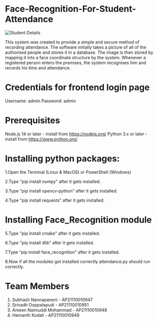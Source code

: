 # Face-Recognition-For-Student-Attendance

![Student Details](https://github.com/Srinadhdoppalapudi/Face-Recognition-For-Student-Attendance/assets/114092699/ff32fd0c-2625-4734-92b7-547666413180)

This system was created to provide a simple and secure method of recording attendance. The software initially takes a picture of all of the authorised people and stores it in a database. The image is then stored by mapping it into a face coordinate structure by the system. Whenever a registered person enters the premises, the system recognises him and records his time and attendance.

# Credentials for frontend login page
  Username: admin Password: admin

# Prerequisites
 Node.js 14 or later - install from https://nodejs.org/
 Python 3.x or later - install from https://www.python.org/

 # Installing python packages:
1.Open the Terminal (Linux & MacOS) or PowerShell (Windows)

2.Type "pip install numpy" after it gets installed.

3.Type "pip install opencv-python" after it gets installed.

4.Type "pip install requests" after it gets installed.

# Installing Face_Recognition module
5.Type "pip install cmake" after it gets installed.

6.Type "pip install dlib" after it gets installed.

7.Type "pip install face_recognition" after it gets installed.

8.Now if all the modules got installed correctly attendance.py should run correctly.

# Team Members
1. Subhash Nannapaneni - AP21110010947
2. Srinadh Doppalapudi - AP21110010951
3. Ameen Naimuddi Mohammad - AP21110010948
4. Hemanth Kodali - AP21110010949
